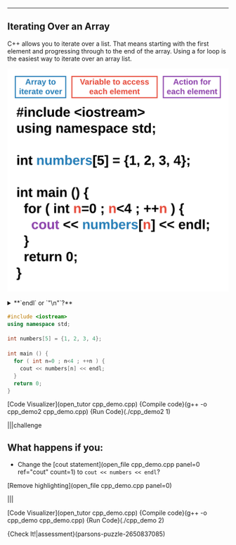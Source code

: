 ----------

## Iterating Over an Array

C++ allows you to iterate over a list. That means starting with the first element and progressing through to the end of the array. Using a for loop is the easiest way to iterate over an array list.

![Iterating Over an Array](.guides/img/array-iterate.png)

<details><summary>**`endl` or `"\n"`?**</summary>Both `endl` and `"\n"` will add a newline character to the output. Either one will work. Remember `endl` does not need quotation marks, while `"\n"` must have them.</details>
  
```cpp
#include <iostream>
using namespace std;

int numbers[5] = {1, 2, 3, 4};

int main () {
  for ( int n=0 ; n<4 ; ++n ) {
    cout << numbers[n] << endl;
  }
  return 0;
}
```

[Code Visualizer](open_tutor cpp_demo.cpp)
{Compile code}(g++ -o cpp_demo2 cpp_demo.cpp)
{Run Code}(./cpp_demo2 1)

|||challenge
## What happens if you:
* Change the [cout statement](open_file cpp_demo.cpp panel=0 ref="cout" count=1) to `cout << numbers << endl`?

[Remove highlighting](open_file cpp_demo.cpp panel=0)

|||

[Code Visualizer](open_tutor cpp_demo.cpp)
{Compile code}(g++ -o cpp_demo cpp_demo.cpp)
{Run Code}(./cpp_demo 2)

{Check It!|assessment}(parsons-puzzle-2650837085)
